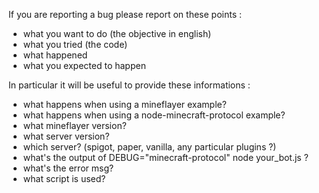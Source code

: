 If you are reporting a bug please report on these points :

* what you want to do (the objective in english)
* what you tried (the code)
* what happened
* what you expected to happen

In particular it will be useful to provide these informations :

* what happens when using a mineflayer example?
* what happens when using a node-minecraft-protocol example?
* what mineflayer version?
* what server version?
* which server? (spigot, paper, vanilla, any particular plugins ?)
* what's the output of DEBUG="minecraft-protocol" node your_bot.js ?
* what's the error msg?
* what script is used?
